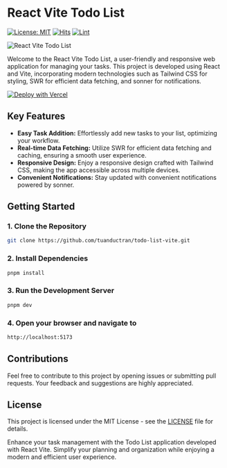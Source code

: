 # React Vite Todo List

[![License: MIT](https://img.shields.io/badge/License-MIT-yellow.svg)](https://opensource.org/licenses/MIT)
[![Hits](https://hits.seeyoufarm.com/api/count/incr/badge.svg?url=https%3A%2F%2Fgithub.com%2Ftuanductran%2Ftodo-list-vite&count_bg=%23FC2350&title_bg=%23555555&icon=react.svg&icon_color=%23E7E7E7&title=HITS&edge_flat=false)](https://hits.seeyoufarm.com)
[![Lint](https://github.com/tuanductran/todo-list-vite/actions/workflows/lint.yml/badge.svg)](https://github.com/tuanductran/todo-list-vite/actions/workflows/lint.yml)

![React Vite Todo List](https://todo-list-vite-eight.vercel.app/IMG_0765.png)

Welcome to the React Vite Todo List, a user-friendly and responsive web application for managing your tasks. This project is developed using React and Vite, incorporating modern technologies such as Tailwind CSS for styling, SWR for efficient data fetching, and sonner for notifications.

[![Deploy with Vercel](https://vercel.com/button)](https://vercel.com/new/clone?repository-url=https%3A%2F%2Fgithub.com%2Ftuanductran%2Ftodo-list-vite)

## Key Features

- **Easy Task Addition:** Effortlessly add new tasks to your list, optimizing your workflow.
- **Real-time Data Fetching:** Utilize SWR for efficient data fetching and caching, ensuring a smooth user experience.
- **Responsive Design:** Enjoy a responsive design crafted with Tailwind CSS, making the app accessible across multiple devices.
- **Convenient Notifications:** Stay updated with convenient notifications powered by sonner.

## Getting Started

### 1. Clone the Repository

```sh
git clone https://github.com/tuanductran/todo-list-vite.git
```

### 2. Install Dependencies

```sh
pnpm install
```

### 3. Run the Development Server

```sh
pnpm dev
```

### 4. Open your browser and navigate to

```sh
http://localhost:5173
```

## Contributions

Feel free to contribute to this project by opening issues or submitting pull requests. Your feedback and suggestions are highly appreciated.

## License

This project is licensed under the MIT License - see the [LICENSE](LICENSE) file for details.

Enhance your task management with the Todo List application developed with React Vite. Simplify your planning and organization while enjoying a modern and efficient user experience.
